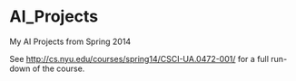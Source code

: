 AI_Projects
===========

My AI Projects from Spring 2014

See http://cs.nyu.edu/courses/spring14/CSCI-UA.0472-001/ for a full run-down of the course.
